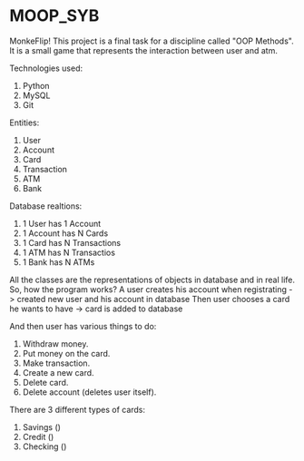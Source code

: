 # MOOP_SYB
MonkeFlip! 
This project is a final task for a discipline called "OOP Methods". 
It is a small game that represents the interaction between user and atm. 

Technologies used:
1. Python
2. MySQL
3. Git

Entities:
1. User
2. Account
3. Card
4. Transaction
5. ATM
6. Bank

Database realtions:
1. 1 User has 1 Account
2. 1 Account has N Cards
3. 1 Card has N Transactions
4. 1 ATM has N Transactios
5. 1 Bank has N ATMs

All the classes are the representations of objects in database and in real life.
So, how the program works?
A user creates his account when registrating -> created new user and his account in database
Then user chooses a card he wants to have -> card is added to database

And then user has various things to do:
1. Withdraw money.
2. Put money on the card.
3. Make transaction.
4. Create a new card.
5. Delete card.
6. Delete account (deletes user itself).

There are 3 different types of cards:
1. Savings ()
2. Credit ()
3. Checking ()
